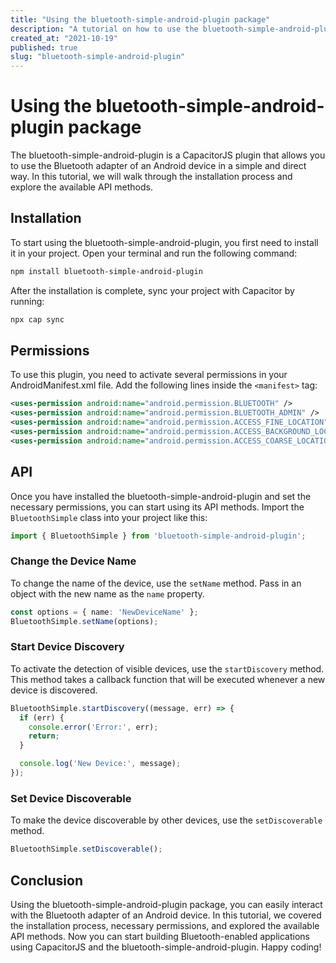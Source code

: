 ```yaml
---
title: "Using the bluetooth-simple-android-plugin package"
description: "A tutorial on how to use the bluetooth-simple-android-plugin package to interact with the Bluetooth adapter of an Android device"
created_at: "2021-10-19"
published: true
slug: "bluetooth-simple-android-plugin"
---
```


# Using the bluetooth-simple-android-plugin package

The bluetooth-simple-android-plugin is a CapacitorJS plugin that allows you to use the Bluetooth adapter of an Android device in a simple and direct way. In this tutorial, we will walk through the installation process and explore the available API methods.

## Installation

To start using the bluetooth-simple-android-plugin, you first need to install it in your project. Open your terminal and run the following command:

```bash
npm install bluetooth-simple-android-plugin
```

After the installation is complete, sync your project with Capacitor by running:

```bash
npx cap sync
```

## Permissions

To use this plugin, you need to activate several permissions in your AndroidManifest.xml file. Add the following lines inside the `<manifest>` tag:

```xml
<uses-permission android:name="android.permission.BLUETOOTH" />
<uses-permission android:name="android.permission.BLUETOOTH_ADMIN" />
<uses-permission android:name="android.permission.ACCESS_FINE_LOCATION" />
<uses-permission android:name="android.permission.ACCESS_BACKGROUND_LOCATION" />
<uses-permission android:name="android.permission.ACCESS_COARSE_LOCATION" />
```

## API

Once you have installed the bluetooth-simple-android-plugin and set the necessary permissions, you can start using its API methods. Import the `BluetoothSimple` class into your project like this:

```typescript
import { BluetoothSimple } from 'bluetooth-simple-android-plugin';
```

### Change the Device Name

To change the name of the device, use the `setName` method. Pass in an object with the new name as the `name` property.

```typescript
const options = { name: 'NewDeviceName' };
BluetoothSimple.setName(options);
```

### Start Device Discovery

To activate the detection of visible devices, use the `startDiscovery` method. This method takes a callback function that will be executed whenever a new device is discovered.

```typescript
BluetoothSimple.startDiscovery((message, err) => {
  if (err) {
    console.error('Error:', err);
    return;
  }

  console.log('New Device:', message);
});
```

### Set Device Discoverable

To make the device discoverable by other devices, use the `setDiscoverable` method.

```typescript
BluetoothSimple.setDiscoverable();
```

## Conclusion

Using the bluetooth-simple-android-plugin package, you can easily interact with the Bluetooth adapter of an Android device. In this tutorial, we covered the installation process, necessary permissions, and explored the available API methods. Now you can start building Bluetooth-enabled applications using CapacitorJS and the bluetooth-simple-android-plugin. Happy coding!